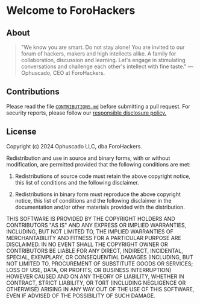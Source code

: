 # Welcome to ForoHackers

## About

> "We know you are smart. Do not stay alone! You are invited to our forum of hackers, makers and high intellects alike. A family for collaboration, discussion and learning. Let's engage in stimulating conversations and challenge each other's intellect with fine taste."
> — Ophuscado, CEO at ForoHackers.

## Contributions

Please read the file [`CONTRIBUTIONS.md`](https://github.com/ForoHackers/app/blob/main/CONTRIBUTIONS.md) before submitting a pull request. For security reports, please follow our [responsible disclosure policy.](https://forohackers.com/security)

## License

Copyright (c) 2024 Ophuscado LLC, dba ForoHackers.

Redistribution and use in source and binary forms, with or without modification, are permitted provided that the following conditions are met:

1. Redistributions of source code must retain the above copyright notice, this list of conditions and the following disclaimer.

2. Redistributions in binary form must reproduce the above copyright notice, this list of conditions and the following disclaimer in the documentation and/or other materials provided with the distribution.

THIS SOFTWARE IS PROVIDED BY THE COPYRIGHT HOLDERS AND CONTRIBUTORS "AS IS" AND ANY EXPRESS OR IMPLIED WARRANTIES, INCLUDING, BUT NOT LIMITED TO, THE IMPLIED WARRANTIES OF MERCHANTABILITY AND FITNESS FOR A PARTICULAR PURPOSE ARE DISCLAIMED. IN NO EVENT SHALL THE COPYRIGHT OWNER OR CONTRIBUTORS BE LIABLE FOR ANY DIRECT, INDIRECT, INCIDENTAL, SPECIAL, EXEMPLARY, OR CONSEQUENTIAL DAMAGES (INCLUDING, BUT NOT LIMITED TO, PROCUREMENT OF SUBSTITUTE GOODS OR SERVICES; LOSS OF USE, DATA, OR PROFITS; OR BUSINESS INTERRUPTION) HOWEVER CAUSED AND ON ANY THEORY OF LIABILITY, WHETHER IN CONTRACT, STRICT LIABILITY, OR TORT (INCLUDING NEGLIGENCE OR OTHERWISE) ARISING IN ANY WAY OUT OF THE USE OF THIS SOFTWARE, EVEN IF ADVISED OF THE POSSIBILITY OF SUCH DAMAGE.
